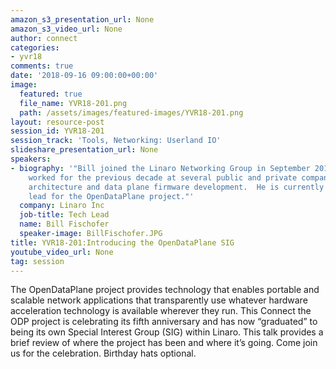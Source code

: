 ```yaml
---
amazon_s3_presentation_url: None
amazon_s3_video_url: None
author: connect
categories:
- yvr18
comments: true
date: '2018-09-16 09:00:00+00:00'
image:
  featured: true
  file_name: YVR18-201.png
  path: /assets/images/featured-images/YVR18-201.png
layout: resource-post
session_id: YVR18-201
session_track: 'Tools, Networking: Userland IO'
slideshare_presentation_url: None
speakers:
- biography: '"Bill joined the Linaro Networking Group in September 2013 after having
    worked for the previous decade at several public and private companies in network
    architecture and data plane firmware development.  He is currently the LNG technical
    lead for the OpenDataPlane project."'
  company: Linaro Inc
  job-title: Tech Lead
  name: Bill Fischofer
  speaker-image: BillFischofer.JPG
title: YVR18-201:Introducing the OpenDataPlane SIG
youtube_video_url: None
tag: session
---
```


The OpenDataPlane project provides technology that enables portable and scalable network applications that transparently use whatever hardware acceleration technology is available wherever they run. This Connect the ODP project is celebrating its fifth anniversary and has now “graduated” to being its own Special Interest Group (SIG) within Linaro. This talk provides a brief review of where the project has been and where it’s going. Come join us for the celebration. Birthday hats optional.